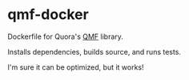 # qmf-docker

Dockerfile for Quora's [QMF](https://github.com/quora/qmf) library.

Installs dependencies, builds source, and runs tests.

I'm sure it can be optimized, but it works!
